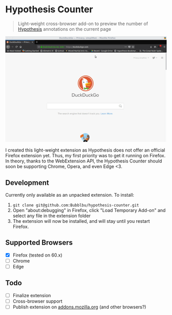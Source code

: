 # Hypothesis Counter

> Light-weight cross-browser add-on to preview the number of [Hypothesis](https://hypothes.is) annotations on the current page

![](images/hypo-count.gif)

I created this light-weight extension as Hypothesis does not offer an official Firefox extension yet. Thus, my first priority was to get it running on Firefox. In theory, thanks to the WebExtension API, the Hypothesis Counter should soon be supporting Chrome, Opera, and even Edge <3.

## Development

Currently only available as an unpacked extension. To install:

1. `git clone git@github.com:Bubblbu/hypothesis-counter.git`
2. Open "about:debugging" in Firefox, click "Load Temporary Add-on" and select any file in the extension folder
3. The extension will now be installed, and will stay until you restart Firefox.

## Supported Browsers

- [x] Firefox (tested on 60.x)
- [ ] Chrome
- [ ] Edge

## Todo

- [ ] Finalize extension
- [ ] Cross-browser support
- [ ] Publish extension on [addons.mozilla.org](https://addons.mozilla.org) (and other browsers?)